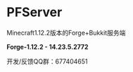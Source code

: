 # PFServer
Minecraft1.12.2版本的Forge+Bukkit服务端

**Forge-1.12.2 - 14.23.5.2772**<br>

开发/反馈QQ群：677404651